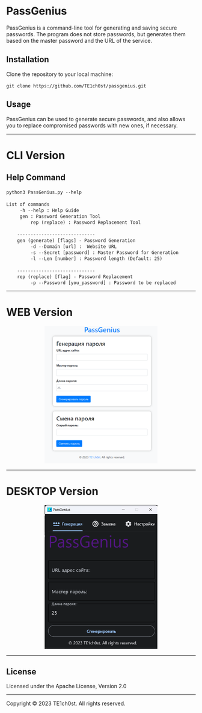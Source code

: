 # PassGenius
PassGenius is a command-line tool for generating and saving secure passwords. The program does not store passwords, but generates them based on the master password and the URL of the service.


## Installation
Clone the repository to your local machine:

```shell
git clone https://github.com/TE1ch0st/passgenius.git
```
## Usage
PassGenius can be used to generate secure passwords, and also allows you to replace compromised passwords with new ones, if necessary.

---

# CLI Version
## Help Command
```shell
python3 PassGenius.py --help

List of commands
     -h --help : Help Guide
     gen : Password Generation Tool
         rep (replace) : Password Replacement Tool

    -----------------------------
    gen (generate) [flags] - Password Generation
         -d --Domain [url] :  Website URL
         -s --Secret [password] : Master Password for Generation
         -l --Len [number] : Password length (Default: 25)

    -----------------------------
    rep (replace) [flag] - Password Replacement
         -p --Password [you_password] : Password to be replaced
```
---

# WEB Version
<div align="center">
    <img src="https://raw.githubusercontent.com/TE1ch0st/passgenius/main/assets/web.png" width="300">
</div>

---

# DESKTOP Version

<div align="center">
    <img src="https://raw.githubusercontent.com/TE1ch0st/passgenius/main/assets/win.png" width="300">
</div>

___

## License
Licensed under the Apache License, Version 2.0

---
Copyright © 2023 TE1ch0st. All rights reserved.